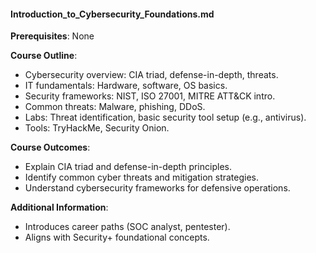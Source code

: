 #### Introduction_to_Cybersecurity_Foundations.md
**Prerequisites**: None  

**Course Outline**:  
- Cybersecurity overview: CIA triad, defense-in-depth, threats.  
- IT fundamentals: Hardware, software, OS basics.  
- Security frameworks: NIST, ISO 27001, MITRE ATT&CK intro.  
- Common threats: Malware, phishing, DDoS.  
- Labs: Threat identification, basic security tool setup (e.g., antivirus).  
- Tools: TryHackMe, Security Onion.  

**Course Outcomes**:  
- Explain CIA triad and defense-in-depth principles.  
- Identify common cyber threats and mitigation strategies.  
- Understand cybersecurity frameworks for defensive operations.  

**Additional Information**:  
- Introduces career paths (SOC analyst, pentester).  
- Aligns with Security+ foundational concepts.